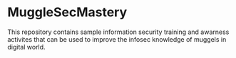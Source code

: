 # MuggleSecMastery
This repository contains sample information security training and awarness activites that can be used to improve the infosec knowledge of muggels in digital world.
